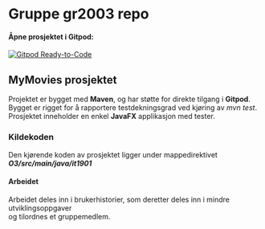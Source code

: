 # Gruppe gr2003 repo
#### Åpne prosjektet i Gitpod:
[![Gitpod Ready-to-Code](https://img.shields.io/badge/Gitpod-Ready--to--Code-blue?logo=gitpod)](https://gitpod.idi.ntnu.no/#https://gitlab.stud.idi.ntnu.no/it1901/groups-2020/gr2003/gr2003) 


## MyMovies prosjektet
Projektet er bygget med **Maven**, og har støtte for direkte tilgang i **Gitpod**.
Bygget er rigget for å rapportere testdekningsgrad ved kjøring av *mvn test*.
Prosjektet inneholder en enkel **JavaFX** applikasjon med tester.   

### Kildekoden
Den kjørende koden av prosjektet ligger under mappedirektivet ***O3/src/main/java/it1901***

#### Arbeidet 
Arbeidet deles inn i brukerhistorier, som deretter deles inn i mindre utviklingsoppgaver  
og tilordnes et gruppemedlem.  
